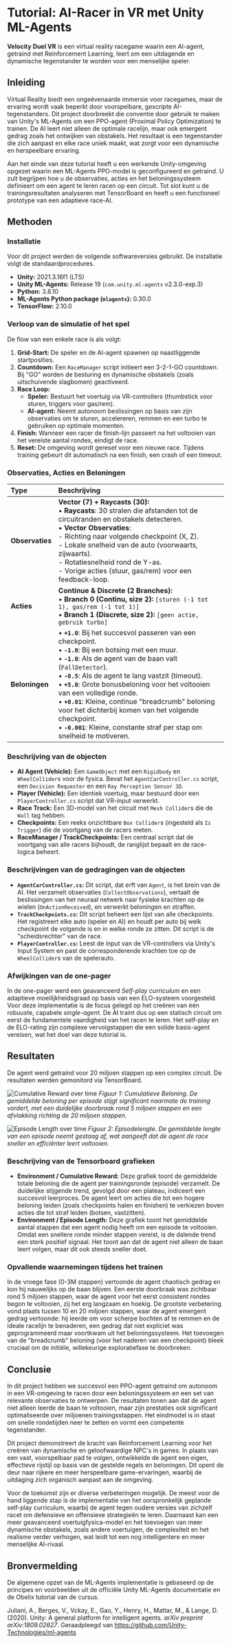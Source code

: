 # Tutorial: AI-Racer in VR met Unity ML-Agents

**Velocity Duel VR** is een virtual reality racegame waarin een AI-agent, getraind met Reinforcement Learning, leert om een uitdagende en dynamische tegenstander te worden voor een menselijke speler.

## Inleiding

Virtual Reality biedt een ongeëvenaarde immersie voor racegames, maar de ervaring wordt vaak beperkt door voorspelbare, gescripte AI-tegenstanders. 
Dit project doorbreekt die conventie door gebruik te maken van Unity's ML-Agents om een PPO-agent (Proximal Policy Optimization) te trainen. 
De AI leert niet alleen de optimale racelijn, 
maar ook emergent gedrag zoals het ontwijken van obstakels. Het resultaat is een tegenstander 
die zich aanpast en elke race uniek maakt, wat zorgt voor een dynamische en herspeelbare ervaring.

Aan het einde van deze tutorial heeft u een werkende Unity-omgeving opgezet waarin een ML-Agents PPO-model is geconfigureerd en getraind. 
U zult begrijpen hoe u de observaties, acties en het beloningssysteem definieert om een agent te leren racen op een circuit. Tot slot kunt u de trainingsresultaten analyseren met TensorBoard en 
heeft u een functioneel prototype van een adaptieve race-AI.

## Methoden

### Installatie

Voor dit project werden de volgende softwareversies gebruikt. De installatie volgt de standaardprocedures.

*   **Unity:** 2021.3.16f1 (LTS)
*   **Unity ML-Agents:** Release 19 (`com.unity.ml-agents` v2.3.0-exp.3)
*   **Python:** 3.8.10
*   **ML-Agents Python package (`mlagents`):** 0.30.0
*   **TensorFlow:** 2.10.0

### Verloop van de simulatie of het spel

De flow van een enkele race is als volgt:

1.  **Grid-Start:** De speler en de AI-agent spawnen op naastliggende startposities.
2.  **Countdown:** Een `RaceManager` script initieert een 3-2-1-GO countdown. Bij "GO" worden de besturing en dynamische obstakels (zoals uitschuivende slagbomen) geactiveerd.
3.  **Race Loop:**
    *   **Speler:** Bestuurt het voertuig via VR-controllers (thumbstick voor sturen, triggers voor gas/rem).
    *   **AI-agent:** Neemt autonoom beslissingen op basis van zijn observaties om te sturen, accelereren, remmen en een turbo te gebruiken op optimale momenten.
4.  **Finish:** Wanneer een racer de finish-lijn passeert na het voltooien van het vereiste aantal rondes, eindigt de race.
5.  **Reset:** De omgeving wordt gereset voor een nieuwe race. Tijdens training gebeurt dit automatisch na een finish, een crash of een timeout.

### Observaties, Acties en Beloningen

| Type          | Beschrijving                                                                                                                                                                                                                                                                                                        |
| :------------ | :------------------------------------------------------------------------------------------------------------------------------------------------------------------------------------------------------------------------------------------------------------------------------------------------------------------ |
| **Observaties** | **Vector (7) + Raycasts (30):**<br> • **Raycasts**: 30 stralen die afstanden tot de circuitranden en obstakels detecteren.<br> • **Vector Observaties**: <br>    - Richting naar volgende checkpoint (X, Z).<br>    - Lokale snelheid van de auto (voorwaarts, zijwaarts).<br>    - Rotatiesnelheid rond de Y-as.<br>    - Vorige acties (stuur, gas/rem) voor een feedback-loop. |
| **Acties**      | **Continue & Discrete (2 Branches):**<br> • **Branch 0 (Continu, size 2):** `[sturen (-1 tot 1), gas/rem (-1 tot 1)]`<br> • **Branch 1 (Discrete, size 2):** `[geen actie, gebruik turbo]`                                                                                                                          |
| **Beloningen**  | • **`+1.0`**: Bij het succesvol passeren van een checkpoint.<br>• **`-1.0`**: Bij een botsing met een muur.<br>• **`-1.0`**: Als de agent van de baan valt (`FallDetector`).<br>• **`-0.5`**: Als de agent te lang vastzit (timeout).<br>• **`+5.0`**: Grote bonusbeloning voor het voltooien van een volledige ronde.<br>• **`+0.01`**: Kleine, continue "breadcrumb" beloning voor het dichterbij komen van het volgende checkpoint.<br>• **`-0.001`**: Kleine, constante straf per stap om snelheid te motiveren. |

### Beschrijving van de objecten

*   **AI Agent (Vehicle):** Een `GameObject` met een `Rigidbody` en `WheelCollider`s voor de fysica. Bevat het `AgentCarController.cs` script, een `Decision Requester` en een `Ray Perception Sensor 3D`.
*   **Player (Vehicle):** Een identiek voertuig, maar bestuurd door een `PlayerController.cs` script dat VR-input verwerkt.
*   **Race Track:** Een 3D-model van het circuit met `Mesh Collider`s die de `Wall` tag hebben.
*   **Checkpoints:** Een reeks onzichtbare `Box Collider`s (ingesteld als `Is Trigger`) die de voortgang van de racers meten.
*   **RaceManager / TrackCheckpoints:** Een centraal script dat de voortgang van alle racers bijhoudt, de ranglijst bepaalt en de race-logica beheert.

### Beschrijvingen van de gedragingen van de objecten

*   **`AgentCarController.cs`:** Dit script, dat erft van `Agent`, is het brein van de AI. Het verzamelt observaties (`CollectObservations`), vertaalt de beslissingen van het neuraal netwerk naar fysieke krachten op de wielen (`OnActionReceived`), en verwerkt beloningen en straffen.
*   **`TrackCheckpoints.cs`:** Dit script beheert een lijst van alle checkpoints. Het registreert elke auto (speler en AI) en houdt per auto bij welk checkpoint de volgende is en in welke ronde ze zitten. Dit script is de "scheidsrechter" van de race.
*   **`PlayerController.cs`:** Leest de input van de VR-controllers via Unity's Input System en past de corresponderende krachten toe op de `WheelCollider`s van de spelerauto.

### Afwijkingen van de one-pager

In de one-pager werd een geavanceerd *Self-play curriculum* en een adaptieve moeilijkheidsgraad op basis van een ELO-systeem voorgesteld. Voor deze implementatie is de focus gelegd op het creëren van één robuuste, capabele *single-agent*. De AI traint dus op een statisch circuit om eerst de fundamentele vaardigheid van het racen te leren. Het self-play en de ELO-rating zijn complexe vervolgstappen die een solide basis-agent vereisen, wat het doel van deze tutorial is.

## Resultaten

De agent werd getraind voor 20 miljoen stappen op een complex circuit. De resultaten werden gemonitord via TensorBoard.

![Cumulative Reward over time](https://i.imgur.com/gK6kS8k.png "Cumulative Reward")
*Figuur 1: Cumulatieve Beloning. De gemiddelde beloning per episode stijgt significant naarmate de training vordert, met een duidelijke doorbraak rond 5 miljoen stappen en een afvlakking richting de 20 miljoen stappen.*

![Episode Length over time](https://i.imgur.com/L79EayV.png "Episode Length")
*Figuur 2: Episodelengte. De gemiddelde lengte van een episode neemt gestaag af, wat aangeeft dat de agent de race sneller en efficiënter leert voltooien.*

### Beschrijving van de Tensorboard grafieken

*   **Environment / Cumulative Reward:** Deze grafiek toont de gemiddelde totale beloning die de agent per trainingsronde (episode) verzamelt. De duidelijke stijgende trend, gevolgd door een plateau, indiceert een succesvol leerproces. De agent leert om acties die tot een hogere beloning leiden (zoals checkpoints halen en finishen) te verkiezen boven acties die tot straf leiden (botsen, vastzitten).
*   **Environment / Episode Length:** Deze grafiek toont het gemiddelde aantal stappen dat een agent nodig heeft om een episode te voltooien. Omdat een snellere ronde minder stappen vereist, is de dalende trend een sterk positief signaal. Het toont aan dat de agent niet alleen de baan leert volgen, maar dit ook steeds sneller doet.

### Opvallende waarnemingen tijdens het trainen

In de vroege fase (0-3M stappen) vertoonde de agent chaotisch gedrag en kon hij nauwelijks op de baan blijven. Een eerste doorbraak was zichtbaar rond 5 miljoen stappen, waar de agent voor het eerst consistent rondes begon te voltooien, zij het erg langzaam en hoekig. De grootste verbetering vond plaats tussen 10 en 20 miljoen stappen, waar de agent emergent gedrag vertoonde: hij leerde om voor scherpe bochten af te remmen en de ideale racelijn te benaderen, een gedrag dat niet expliciet was geprogrammeerd maar voortkwam uit het beloningssysteem. Het toevoegen van de "breadcrumb" beloning (voor het naderen van een checkpoint) bleek cruciaal om de initiële, willekeurige exploratiefase te doorbreken.

## Conclusie

In dit project hebben we succesvol een PPO-agent getraind om autonoom in een VR-omgeving te racen door een beloningssysteem en een set van relevante observaties te ontwerpen. De resultaten tonen aan dat de agent niet alleen leerde de baan te voltooien, maar zijn prestaties ook significant optimaliseerde over miljoenen trainingsstappen. Het eindmodel is in staat om snelle rondetijden neer te zetten en vormt een competente tegenstander.

Dit project demonstreert de kracht van Reinforcement Learning voor het creëren van dynamische en geloofwaardige NPC's in games. In plaats van een vast, voorspelbaar pad te volgen, ontwikkelde de agent een eigen, effectieve rijstijl op basis van de gestelde regels en beloningen. Dit opent de deur naar rijkere en meer herspeelbare game-ervaringen, waarbij de uitdaging zich organisch aanpast aan de omgeving.

Voor de toekomst zijn er diverse verbeteringen mogelijk. De meest voor de hand liggende stap is de implementatie van het oorspronkelijk geplande self-play curriculum, waarbij de agent tegen oudere versies van zichzelf racet om defensieve en offensieve strategieën te leren. Daarnaast kan een meer geavanceerd voertuigfysica-model en het toevoegen van meer dynamische obstakels, zoals andere voertuigen, de complexiteit en het realisme verder verhogen, wat leidt tot een nog intelligentere en meer menselijke AI-rivaal.

## Bronvermelding

De algemene opzet van de ML-Agents implementatie is gebaseerd op de principes en voorbeelden uit de officiële Unity ML-Agents documentatie en de Obelix tutorial van de cursus.

Juliani, A., Berges, V., Vckay, E., Gao, Y., Henry, H., Mattar, M., & Lange, D. (2020). Unity: A general platform for intelligent agents. *arXiv preprint arXiv:1809.02627*. Geraadpleegd van https://github.com/Unity-Technologies/ml-agents
